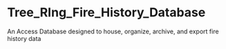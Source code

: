 # Tree_RIng_Fire_History_Database
An Access Database designed to house, organize, archive, and export fire history data
